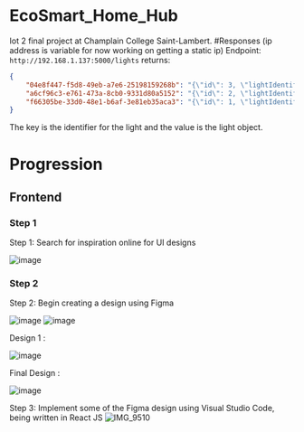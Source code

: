 # EcoSmart_Home_Hub
Iot 2 final project at Champlain College Saint-Lambert. 
#Responses
(ip address is variable for now working on getting a static ip)
Endpoint: `http://192.168.1.137:5000/lights`
returns: 
```json
{
    "04e8f447-f5d8-49eb-a7e6-25198159268b": "{\"id\": 3, \"lightIdentifier\": \"04e8f447-f5d8-49eb-a7e6-25198159268b\", \"name\": \"Bedroom\", \"state\": {\"_value_\": 0, \"_name_\": \"OFF\", \"__objclass__\": {\"py/type\": \"datalayer.LightState.LightState\"}}, \"color\": \"white\", \"ledPinNum\": 6}",
    "a6cf96c3-e761-473a-8cb0-9331d80a5152": "{\"id\": 2, \"lightIdentifier\": \"a6cf96c3-e761-473a-8cb0-9331d80a5152\", \"name\": \"Living Room\", \"state\": {\"_value_\": 0, \"_name_\": \"OFF\", \"__objclass__\": {\"py/type\": \"datalayer.LightState.LightState\"}}, \"color\": \"white\", \"ledPinNum\": 26}",
    "f66305be-33d0-48e1-b6af-3e81eb35aca3": "{\"id\": 1, \"lightIdentifier\": \"f66305be-33d0-48e1-b6af-3e81eb35aca3\", \"name\": \"Kitchen\", \"state\": {\"_value_\": 0, \"_name_\": \"OFF\", \"__objclass__\": {\"py/type\": \"datalayer.LightState.LightState\"}}, \"color\": \"white\", \"ledPinNum\": 15}"
}
```
The key is the identifier for the light and the value is the light object.

# Progression

## Frontend

### Step 1

Step 1: Search for inspiration online for UI designs

![image](https://github.com/nic5694/EcoSmart_Home_Hub/assets/43860533/6d8f7464-85ba-4ee6-8a24-d2e160088ddd)

### Step 2

Step 2: Begin creating a design using Figma

![image](https://github.com/nic5694/EcoSmart_Home_Hub/assets/43860533/4840b804-1598-4fc0-a670-537aa99439f5)
![image](https://github.com/nic5694/EcoSmart_Home_Hub/assets/43860533/f2e7e898-ecba-482a-907c-2f92a9044385)

Design 1 :

![image](https://github.com/nic5694/EcoSmart_Home_Hub/assets/99833243/b1698891-aac3-4728-9fa6-c60fca120e27)

Final Design :

![image](https://github.com/nic5694/EcoSmart_Home_Hub/assets/99833243/e96849dd-6439-4270-83ef-f9c51d66381b)



Step 3: Implement some of the Figma design using Visual Studio Code, being written in React JS
![IMG_9510](https://github.com/nic5694/EcoSmart_Home_Hub/assets/43860533/493b0097-76a5-4d2b-8a37-32c05d91c7fa)
